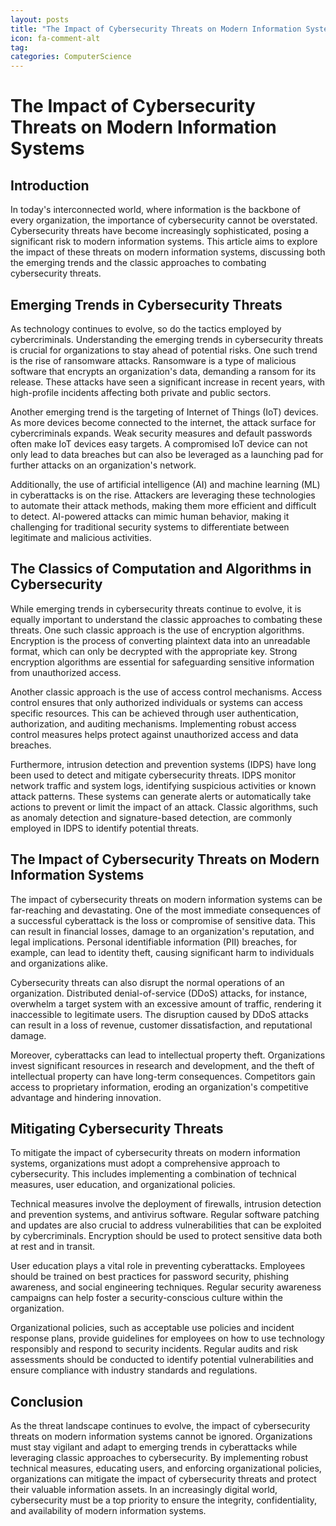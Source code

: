```yaml
---
layout: posts
title: "The Impact of Cybersecurity Threats on Modern Information Systems"
icon: fa-comment-alt
tag:      
categories: ComputerScience
---
```



# The Impact of Cybersecurity Threats on Modern Information Systems

## Introduction

In today's interconnected world, where information is the backbone of every organization, the importance of cybersecurity cannot be overstated. Cybersecurity threats have become increasingly sophisticated, posing a significant risk to modern information systems. This article aims to explore the impact of these threats on modern information systems, discussing both the emerging trends and the classic approaches to combating cybersecurity threats.

## Emerging Trends in Cybersecurity Threats

As technology continues to evolve, so do the tactics employed by cybercriminals. Understanding the emerging trends in cybersecurity threats is crucial for organizations to stay ahead of potential risks. One such trend is the rise of ransomware attacks. Ransomware is a type of malicious software that encrypts an organization's data, demanding a ransom for its release. These attacks have seen a significant increase in recent years, with high-profile incidents affecting both private and public sectors.

Another emerging trend is the targeting of Internet of Things (IoT) devices. As more devices become connected to the internet, the attack surface for cybercriminals expands. Weak security measures and default passwords often make IoT devices easy targets. A compromised IoT device can not only lead to data breaches but can also be leveraged as a launching pad for further attacks on an organization's network.

Additionally, the use of artificial intelligence (AI) and machine learning (ML) in cyberattacks is on the rise. Attackers are leveraging these technologies to automate their attack methods, making them more efficient and difficult to detect. AI-powered attacks can mimic human behavior, making it challenging for traditional security systems to differentiate between legitimate and malicious activities.

## The Classics of Computation and Algorithms in Cybersecurity

While emerging trends in cybersecurity threats continue to evolve, it is equally important to understand the classic approaches to combating these threats. One such classic approach is the use of encryption algorithms. Encryption is the process of converting plaintext data into an unreadable format, which can only be decrypted with the appropriate key. Strong encryption algorithms are essential for safeguarding sensitive information from unauthorized access.

Another classic approach is the use of access control mechanisms. Access control ensures that only authorized individuals or systems can access specific resources. This can be achieved through user authentication, authorization, and auditing mechanisms. Implementing robust access control measures helps protect against unauthorized access and data breaches.

Furthermore, intrusion detection and prevention systems (IDPS) have long been used to detect and mitigate cybersecurity threats. IDPS monitor network traffic and system logs, identifying suspicious activities or known attack patterns. These systems can generate alerts or automatically take actions to prevent or limit the impact of an attack. Classic algorithms, such as anomaly detection and signature-based detection, are commonly employed in IDPS to identify potential threats.

## The Impact of Cybersecurity Threats on Modern Information Systems

The impact of cybersecurity threats on modern information systems can be far-reaching and devastating. One of the most immediate consequences of a successful cyberattack is the loss or compromise of sensitive data. This can result in financial losses, damage to an organization's reputation, and legal implications. Personal identifiable information (PII) breaches, for example, can lead to identity theft, causing significant harm to individuals and organizations alike.

Cybersecurity threats can also disrupt the normal operations of an organization. Distributed denial-of-service (DDoS) attacks, for instance, overwhelm a target system with an excessive amount of traffic, rendering it inaccessible to legitimate users. The disruption caused by DDoS attacks can result in a loss of revenue, customer dissatisfaction, and reputational damage.

Moreover, cyberattacks can lead to intellectual property theft. Organizations invest significant resources in research and development, and the theft of intellectual property can have long-term consequences. Competitors gain access to proprietary information, eroding an organization's competitive advantage and hindering innovation.

## Mitigating Cybersecurity Threats

To mitigate the impact of cybersecurity threats on modern information systems, organizations must adopt a comprehensive approach to cybersecurity. This includes implementing a combination of technical measures, user education, and organizational policies.

Technical measures involve the deployment of firewalls, intrusion detection and prevention systems, and antivirus software. Regular software patching and updates are also crucial to address vulnerabilities that can be exploited by cybercriminals. Encryption should be used to protect sensitive data both at rest and in transit.

User education plays a vital role in preventing cyberattacks. Employees should be trained on best practices for password security, phishing awareness, and social engineering techniques. Regular security awareness campaigns can help foster a security-conscious culture within the organization.

Organizational policies, such as acceptable use policies and incident response plans, provide guidelines for employees on how to use technology responsibly and respond to security incidents. Regular audits and risk assessments should be conducted to identify potential vulnerabilities and ensure compliance with industry standards and regulations.

## Conclusion

As the threat landscape continues to evolve, the impact of cybersecurity threats on modern information systems cannot be ignored. Organizations must stay vigilant and adapt to emerging trends in cyberattacks while leveraging classic approaches to cybersecurity. By implementing robust technical measures, educating users, and enforcing organizational policies, organizations can mitigate the impact of cybersecurity threats and protect their valuable information assets. In an increasingly digital world, cybersecurity must be a top priority to ensure the integrity, confidentiality, and availability of modern information systems.